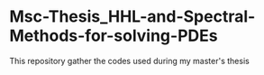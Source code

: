 # Msc-Thesis_HHL-and-Spectral-Methods-for-solving-PDEs
This repository gather the codes used during my master's thesis
